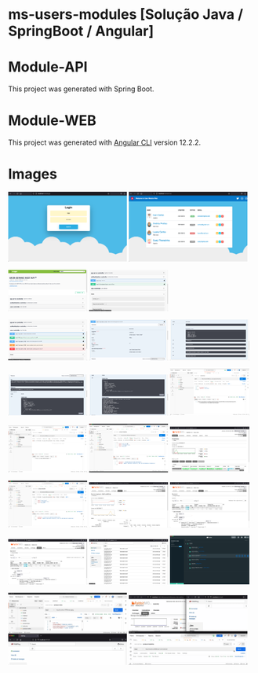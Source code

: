 # ms-users-modules [Solução Java / SpringBoot / Angular]

# Module-API

This project was generated with Spring Boot.

# Module-WEB

This project was generated with [Angular CLI](https://github.com/angular/angular-cli) version 12.2.2.

# Images

<p float="center">
  <img src="./images/web_02.png" width="48%" alt="web_02" style="zoom: 50%;"/>
  <img src="./images/web_03.png" width="48%" alt="web_03" style="zoom: 50%;"/>
</p>

<p float="center">
  <img src="./images/api_01.png" width="32%" alt="api_01" style="zoom: 32%;"/>
  <img src="./images/api_02.png" width="32%" alt="api_02" style="zoom: 32%;"/>
</p>


<p float="center">
  <img src="./images/api_03.png" width="32%" alt="api_03" style="zoom: 32%;"/>
  <img src="./images/api_04.png" width="32%" alt="api_04" style="zoom: 32%;"/>
  <img src="./images/api_05.png" width="32%" alt="api_05" style="zoom: 32%;"/>
</p>

<p float="center">
  <img src="./images/api_06.png" width="32%" alt="api_06" style="zoom: 32%;"/>
  <img src="./images/api_07.png" width="32%" alt="api_07" style="zoom: 32%;"/>
  <img src="./images/api_08.png" width="32%" alt="api_08" style="zoom: 32%;"/>
</p>
<p float="center">
  <img src="./images/api_09.png" width="32%" alt="api_09" style="zoom: 32%;"/>
  <img src="./images/api_10.png" width="32%" alt="api_10" style="zoom: 32%;"/>
  <img src="./images/api_11.png" width="32%" alt="api_11" style="zoom: 32%;"/>
</p>

<p float="center">
  <img src="./images/api_12.png" width="32%" alt="api_12" style="zoom: 32%;"/>
  <img src="./images/api_13.png" width="32%" alt="api_13" style="zoom: 32%;"/>
  <img src="./images/api_14.png" width="32%" alt="api_14" style="zoom: 32%;"/>
</p>

<p float="center">
  <img src="./images/api_14.png" width="32%" alt="api_14" style="zoom: 32%;"/>
  <img src="./images/api_15.png" width="32%" alt="api_15" style="zoom: 32%;"/>
  <img src="./images/docker_dashboard_01.png" width="32%" alt="api_14" style="zoom: 32%;"/>
</p>

<p float="center">
  <img src="./images/kafka_and_send_email.gif" width="48%" alt="api_48" style="zoom: 48%;"/>
  <img src="./images/rabbitmq-and-kafka-send-email.gif" width="48%" alt="api_48" style="zoom: 48%;"/>
</p>




